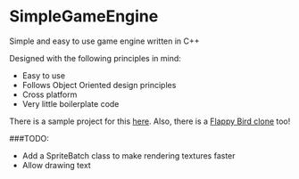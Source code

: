 SimpleGameEngine
================

Simple and easy to use game engine written in C++

Designed with the following principles in mind:

* Easy to use
* Follows Object Oriented design principles
* Cross platform
* Very little boilerplate code


There is a sample project for this [here](https://github.com/C0deH4cker/Ballz).
Also, there is a [Flappy Bird clone](https://github.com/C0deH4cker/FlappingBird) too!


###TODO:

* Add a SpriteBatch class to make rendering textures faster
* Allow drawing text
